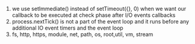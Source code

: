 1. we use setImmediate() instead of setTimeout({}, 0) when we want our callback to be executed at check phase after I/O events callbacks
2. process.nextTick() is not a part of the event loop and it runs before any additional IO event timers and the event loop
3. fs, http, https, module, net, path, os, root,util, vm, stream